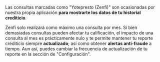 Las consultas marcadas como "Yotepresto (Zenfi)" son ocasionadas por nuestra propia aplicación **para mostrarte los datos de tu historial crediticio**.

Zenfi solo realizará como máximo una consulta por mes. Si bien demasiadas consultas pueden afectar tu calificación, el impacto de una consulta al mes es prácticamente nulo y te permite mantener tu reporte crediticio siempre **actualizado**; así como obtener **alertas anti-fraude** a tiempo. Aun así, puedes cambiar la frecuencia de actualización de tu reporte en la sección de "Configuración".
